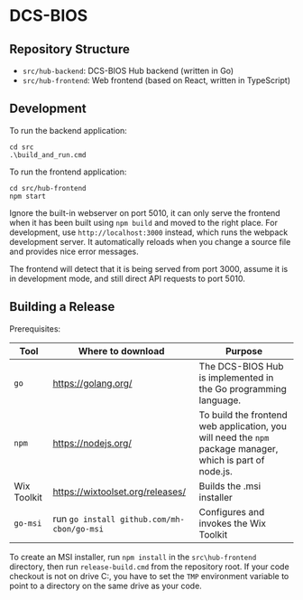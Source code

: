 # DCS-BIOS

## Repository Structure

* `src/hub-backend`: DCS-BIOS Hub backend (written in Go)
* `src/hub-frontend`: Web frontend (based on React, written in TypeScript)

## Development

To run the backend application:
````
cd src
.\build_and_run.cmd
````

To run the frontend application:
````
cd src/hub-frontend
npm start
````

Ignore the built-in webserver on port 5010, it can only serve the frontend when it has been built using `npm build` and moved to the right place. For development, use `http://localhost:3000` instead, which runs the webpack development server. It automatically reloads when you change a source file and provides nice error messages.

The frontend will detect that it is being served from port 3000, assume it is in development mode, and still direct API requests to port 5010.


## Building a Release

Prerequisites:

| Tool | Where to download | Purpose |
| --- | --- | --- | 
| `go` | https://golang.org/ | The DCS-BIOS Hub is implemented in the Go programming language. |
| `npm` | https://nodejs.org/ | To build the frontend web application, you will need the `npm` package manager, which is part of node.js. |
| Wix Toolkit | https://wixtoolset.org/releases/ | Builds the .msi installer |
| `go-msi` | run `go install github.com/mh-cbon/go-msi` | Configures and invokes the Wix Toolkit |

To create an MSI installer, run `npm install` in the `src\hub-frontend` directory, then run `release-build.cmd` from the repository root.
If your code checkout is not on drive C:, you have to set the `TMP` environment variable to point to a directory on the same drive as your code.
